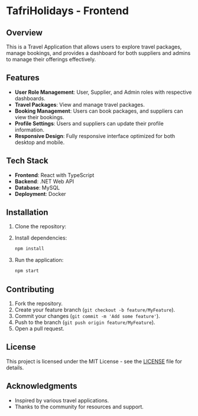 # TafriHolidays - Frontend

## Overview
This is a Travel Application that allows users to explore travel packages, manage bookings, and provides a dashboard for both suppliers and admins to manage their offerings effectively.

## Features
- **User Role Management**: User, Supplier, and Admin roles with respective dashboards.
- **Travel Packages**: View and manage travel packages.
- **Booking Management**: Users can book packages, and suppliers can view their bookings.
- **Profile Settings**: Users and suppliers can update their profile information.
- **Responsive Design**: Fully responsive interface optimized for both desktop and mobile.

## Tech Stack
- **Frontend**: React with TypeScript
- **Backend**: .NET Web API
- **Database**: MySQL
- **Deployment**: Docker

## Installation
1. Clone the repository:

2. Install dependencies:
   ```bash
   npm install
   ```

3. Run the application:
   ```bash
   npm start
   ```

## Contributing
1. Fork the repository.
2. Create your feature branch (`git checkout -b feature/MyFeature`).
3. Commit your changes (`git commit -m 'Add some feature'`).
4. Push to the branch (`git push origin feature/MyFeature`).
5. Open a pull request.

## License
This project is licensed under the MIT License - see the [LICENSE](LICENSE) file for details.

## Acknowledgments
- Inspired by various travel applications.
- Thanks to the community for resources and support.
